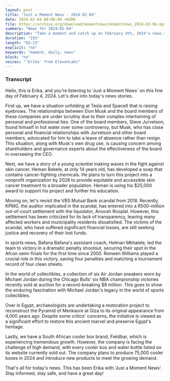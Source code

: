 ```yaml
---
layout: post
title: "Just a Moment News - 2024-02-04"
date: 2024-02-04 08:08:08 +0200
file: https://archive.org/download/momentnews/momentnews_2024-02-04.mp3
summary: "News for 2024-02-04"
description: "Take a moment and catch up on February 4th, 2024's news."
duration: "193"
length: "03:13"
explicit: "no"
keywords: "moment, daily, news"
block: "no"
voices: "'Erika' from ElevenLabs"
---
```


### Transcript

Hello, this is Erika, and you're listening to 'Just a Moment News' on this fine day of February 4, 2024. Let's dive into today's news stories.

First up, we have a situation unfolding at Tesla and SpaceX that is raising eyebrows. The relationships between Elon Musk and the board members of these companies are under scrutiny due to their complex intertwining of personal and professional ties. One of the board members, Steve Jurvetson, found himself in hot water over some controversy, but Musk, who has close personal and financial relationships with Jurvetson and other board members, advocated for him to take a leave of absence rather than resign. This situation, along with Musk's own drug use, is causing concern among shareholders and governance experts about the effectiveness of the board in overseeing the CEO.

Next, we have a story of a young scientist making waves in the fight against skin cancer. Heman Bekele, at only 14 years old, has developed a soap that contains cancer-fighting chemicals. He plans to turn this project into a nonprofit organization by 2028 to provide equitable and accessible skin cancer treatment to a broader population. Heman is using his $25,000 award to support his project and further his education.

Moving on, let's revisit the VBS Mutual Bank scandal from 2018. Recently, KPMG, the auditor implicated in the scandal, has entered into a R500-million out-of-court settlement with the liquidator, Anoosh Rooplal. However, this settlement has been criticized for its lack of transparency, leaving many affected workers and municipality residents dissatisfied. The victims of the scandal, who have suffered significant financial losses, are still seeking justice and recovery of their lost funds.

In sports news, Bafana Bafana's assistant coach, Helman Mkhalele, led the team to victory in a dramatic penalty shootout, securing their spot in the Afcon semi-finals for the first time since 2000. Ronwen Williams played a crucial role in this victory, saving four penalties and matching a tournament record of four clean sheets.

In the world of collectibles, a collection of six Air Jordan sneakers worn by Michael Jordan during the Chicago Bulls' six NBA championship victories recently sold at auction for a record-breaking $8 million. This goes to show the enduring fascination with Michael Jordan's legacy in the world of sports collectibles.

Over in Egypt, archaeologists are undertaking a restoration project to reconstruct the Pyramid of Menkaure at Giza to its original appearance from 4,000 years ago. Despite some critics' concerns, the initiative is viewed as a significant effort to restore this ancient marvel and preserve Egypt's heritage.

Lastly, we have a South African cooler box brand, Fieldbar, which is experiencing tremendous growth. However, the company is facing the challenge of high demand, with every cooler box and water bottle listed on its website currently sold out. The company plans to produce 75,000 cooler boxes in 2024 and introduce new products to meet the growing demand.

That's all for today's news. This has been Erika with 'Just a Moment News'. Stay informed, stay safe, and have a great day!
